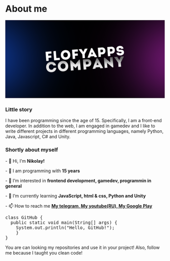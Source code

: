 <h1 class='name'><b>About me</b></h1>
<img src="/Баннер.png" alt='FLOFYAPPS_Logo'>
<h3>Little story</h3>
<p>I have been programming since the age of 15. Specifically, I am a front-end developer. In addition to the web, I am engaged in gamedev and I like to write different projects in different programming languages, namely Python, Java, Javascript, C# and Unity.</p>
<h3>Shortly about myself</h3>
<p>- 👋 Hi, I’m <b>Nikolay!</b></p>
<p>- 🧠 I am programming with <b>15 years</b></p>
<p>- 👀 I’m interested in <b>frontend development, gamedev, programmin in general</b></p>
<p>- 🌱 I’m currently learning <b>JavaScript, html & css, Python and Unity</b></p>
<p>- 📫 How to reach me <a href='https://t.me/NikolayFB'><b>My telegram, </b></a> <a href='https://www.youtube.com/channel/UC2EBmK4mKQD_CjalyfV1g_A'><b>My youtube(RU), </b></a> <a href='https://inlnk.ru/ZZN4KX'><b>My Google Play</b></a></p>

<pre>
class GitHub { 
  public static void main(String[] args) { 
    System.out.println("Hello, GitHub!"); 
    } 
}
</pre>

You are can looking my repositories and use it in your project! Also, follow me because I taught you clean code!
